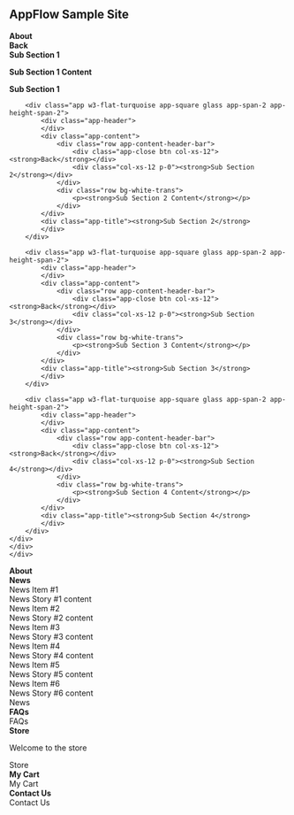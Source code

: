 <script src="{{%20site.baseurl%20}}/SampleSite.js" type="text/javascript"></script>
<link href="{{ site.baseurl }}/css/SampleSite.css" rel="stylesheet">

<div class="header w3-flat-wisteria">
<h2>AppFlow Sample Site</h2>
</div>
<div class="full-height-53 w3-flat-peter-river">
<div class="app-tray app-size-auto" id="MainTray">
<div class="app w3-flat-emerald">
<div class="app-header app-icon"><i class="fa fa-info-circle"></i></div>
<div class="app-content">
<div class="row app-content-header-bar">
<div class="app-close col-xs-1 p-0"><i class="fa fa-arrow-left"></i></div>
<div class="col-xs-10 p-0"><strong>About</strong></div>
<div class="col-xs-1 p-0"><i class="fa fa-share-alt"></i></div>
</div>
<div class="row h-100">
	<div class="app-tray app-size-auto app-open-80 blured blured-dark app-shadowed" id="AboutSubTray">
  		<div class="app w3-flat-turquoise app-square glass app-span-2 app-height-span-2">
    		<div class="app-header">
    		</div>
    		<div class="app-content">
      			<div class="row app-content-header-bar">
        			<div class="app-close btn col-xs-12"><strong>Back</strong></div>
          			<div class="col-xs-12 p-0"><strong>Sub Section 1</strong></div>
        		</div>
        		<div class="row bg-white-trans">
            		<p><strong>Sub Section 1 Content</strong></p>
        		</div>
       		</div>
      		<div class="app-title"><strong>Sub Section 1</strong>
     		</div>
    	</div>
		
		<div class="app w3-flat-turquoise app-square glass app-span-2 app-height-span-2">
    		<div class="app-header">
    		</div>
    		<div class="app-content">
      			<div class="row app-content-header-bar">
        			<div class="app-close btn col-xs-12"><strong>Back</strong></div>
          			<div class="col-xs-12 p-0"><strong>Sub Section 2</strong></div>
        		</div>
        		<div class="row bg-white-trans">
            		<p><strong>Sub Section 2 Content</strong></p>
        		</div>
       		</div>
      		<div class="app-title"><strong>Sub Section 2</strong>
     		</div>
    	</div>
		
		<div class="app w3-flat-turquoise app-square glass app-span-2 app-height-span-2">
    		<div class="app-header">
    		</div>
    		<div class="app-content">
      			<div class="row app-content-header-bar">
        			<div class="app-close btn col-xs-12"><strong>Back</strong></div>
          			<div class="col-xs-12 p-0"><strong>Sub Section 3</strong></div>
        		</div>
        		<div class="row bg-white-trans">
            		<p><strong>Sub Section 3 Content</strong></p>
        		</div>
       		</div>
      		<div class="app-title"><strong>Sub Section 3</strong>
     		</div>
    	</div>
		
		<div class="app w3-flat-turquoise app-square glass app-span-2 app-height-span-2">
    		<div class="app-header">
    		</div>
    		<div class="app-content">
      			<div class="row app-content-header-bar">
        			<div class="app-close btn col-xs-12"><strong>Back</strong></div>
          			<div class="col-xs-12 p-0"><strong>Sub Section 4</strong></div>
        		</div>
        		<div class="row bg-white-trans">
            		<p><strong>Sub Section 4 Content</strong></p>
        		</div>
       		</div>
      		<div class="app-title"><strong>Sub Section 4</strong>
     		</div>
    	</div>
	</div>
	</div>
	</div>
  <div class="app-title"><strong>About</strong></div>
</div>
<div class="app w3-flat-alizarin">
<div class="app-header app-icon"><strong><i class="fa fa-newspaper-o"></i></strong></div>

<div class="app-content">
<div class="row app-content-header-bar">
<div class="app-close col-xs-1 p-0"><strong><i class="fa fa-arrow-left"></i></strong></div>

<div class="col-xs-10 p-0"><strong><i class="fa fa-newspaper-o"></i> News</strong></div>
<div class="col-xs-1 p-0"><i class="fa fa-share-alt"></i></div>
</div>
<div class="row bg-white-trans">
<div class="col-xs-12 col-sm-6 col-md-3">
<div class="panel">
<div class="panel-heading w3-flat-pomegranate">News Item #1</div>
<div class="panel-body">News Story #1 content</div>
</div>
</div>
<div class="col-xs-12 col-sm-6 col-md-3">
<div class="panel">
<div class="panel-heading w3-flat-alizarin">News Item #2</div>
<div class="panel-body">News Story #2 content</div>
</div>
</div>
<div class="col-xs-12 col-sm-6 col-md-3">
<div class="panel">
<div class="panel-heading w3-flat-pumpkin">News Item #3</div>
<div class="panel-body">News Story #3 content</div>
</div>
</div>
<div class="col-xs-12 col-sm-6 col-md-3">
<div class="panel">
<div class="panel-heading w3-flat-carrot">News Item #4</div>
<div class="panel-body">News Story #4 content</div>
</div>
</div>
<div class="col-xs-12 col-sm-6 col-md-3">
<div class="panel">
<div class="panel-heading w3-flat-orange">News Item #5</div>
<div class="panel-body">News Story #5 content</div>
</div>
</div>
<div class="col-xs-12 col-sm-6 col-md-3">
<div class="panel">
<div class="panel-heading w3-flat-sun-flower">News Item #6</div>
<div class="panel-body">News Story #6 content</div>
</div>
</div>
</div>
</div>
<div class="app-title">News</div>
</div>
<div class="app w3-flat-wisteria">
<div class="app-header app-icon"><i class="fa fa-question-circle"></i></div>
<div class="app-content">
<div class="row app-content-header-bar">
<div class="app-close col-xs-1 p-0"><i class="fa fa-arrow-left"></i></div>
<div class="col-xs-10 p-0"><strong><i class="fa fa-question-circle"></i> FAQs</strong></div>
<div class="col-xs-1 p-0"><i class="fa fa-share-alt"></i></div>
</div>
</div>
<div class="app-title">FAQs</div>
</div>
<div class="app w3-flat-turquoise">
<div class="app-header app-icon"><i class="fa fa-shopping-bag"></i></div>
<div class="app-content">
<div class="row app-content-header-bar">
<div class="app-close col-xs-2 p-0"><i class="fa fa-arrow-left"></i></div>
<div class="col-xs-8 p-0"><strong><i class="fa fa-shopping-bag"></i> Store</strong></div>
<div class="col-xs-1 p-0" data-toggle-app="#cart"><i class="fa fa-shopping-cart"></i></div>
<div class="col-xs-1 p-0"><i class="fa fa-share-alt"></i></div>
</div>
<div class="row bg-white">
<p>Welcome to the store</p>
</div>
</div>
<div class="app-title">Store</div>
</div>
<div class="app w3-flat-sun-flower" id="cart">
<div class="app-header app-icon"><i class="fa fa-shopping-cart"></i></div>
<div class="app-content">
<div class="row app-content-header-bar">
<div class="app-close col-xs-1 p-0"><i class="fa fa-arrow-left"></i></div>
<div class="col-xs-10 p-0"><strong><i class="fa fa-shopping-cart"></i> My Cart</strong></div>
<div class="col-xs-1 p-0"><i class="fa fa-share-alt"></i></div>
</div>
<div class="row bg-white"></div>
</div>
<div class="app-title">My Cart</div>
</div>
<div class="app w3-flat-midnight-blue">
<div class="app-header app-icon"><i class="fa fa-phone"></i></div>
<div class="app-content">
<div class="row app-content-header-bar">
<div class="app-close col-xs-1 p-0"><i class="fa fa-arrow-left"></i></div>
<div class="col-xs-10 p-0"><strong><i class="fa fa-phone"></i> Contact Us</strong></div>
<div class="col-xs-1 p-0"><i class="fa fa-share-alt"></i></div>
</div>
</div>
<div class="app-title">Contact Us</div>
</div>
</div>
</div>
